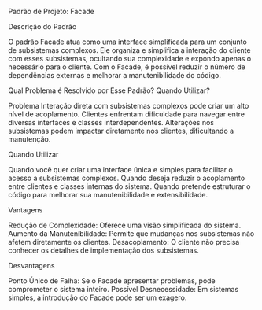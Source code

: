 Padrão de Projeto: Facade

Descrição do Padrão

O padrão Facade atua como uma interface simplificada para um conjunto de subsistemas complexos. Ele organiza e simplifica a interação do cliente com esses subsistemas, ocultando sua complexidade e expondo apenas o necessário para o cliente. Com o Facade, é possível reduzir o número de dependências externas e melhorar a manutenibilidade do código.

Qual Problema é Resolvido por Esse Padrão? Quando Utilizar?

Problema
Interação direta com subsistemas complexos pode criar um alto nível de acoplamento.
Clientes enfrentam dificuldade para navegar entre diversas interfaces e classes interdependentes.
Alterações nos subsistemas podem impactar diretamente nos clientes, dificultando a manutenção.

Quando Utilizar

Quando você quer criar uma interface única e simples para facilitar o acesso a subsistemas complexos.
Quando deseja reduzir o acoplamento entre clientes e classes internas do sistema.
Quando pretende estruturar o código para melhorar sua manutenibilidade e extensibilidade.

Vantagens

Redução de Complexidade: Oferece uma visão simplificada do sistema.
Aumento da Manutenibilidade: Permite que mudanças nos subsistemas não afetem diretamente os clientes.
Desacoplamento: O cliente não precisa conhecer os detalhes de implementação dos subsistemas.

Desvantagens

Ponto Único de Falha: Se o Facade apresentar problemas, pode comprometer o sistema inteiro.
Possível Desnecessidade: Em sistemas simples, a introdução do Facade pode ser um exagero.